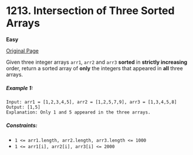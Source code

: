 # 1213. Intersection of Three Sorted Arrays

**Easy**

[Original Page](https://leetcode.com/problems/intersection-of-three-sorted-arrays/)

Given three integer arrays `arr1`, `arr2` and `arr3` __sorted__ in __strictly increasing__ order, return a sorted array of __only__ the integers that appeared in __all__ three arrays.

##### Example 1:
```
Input: arr1 = [1,2,3,4,5], arr2 = [1,2,5,7,9], arr3 = [1,3,4,5,8]
Output: [1,5]
Explanation: Only 1 and 5 appeared in the three arrays.
```

##### Constraints:
- `1 <= arr1.length, arr2.length, arr3.length <= 1000`
- `1 <= arr1[i], arr2[i], arr3[i] <= 2000`
